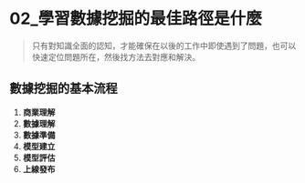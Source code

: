 #   02_學習數據挖掘的最佳路徑是什麼
>   只有對知識全面的認知，才能確保在以後的工作中即使遇到了問題，也可以快速定位問題所在，然後找方法去對應和解決。

##   數據挖掘的基本流程
1.  **商業理解**
2.  **數據理解**
3.  **數據準備**
4.  **模型建立**
5.  **模型評估**
6.  **上線發布**
